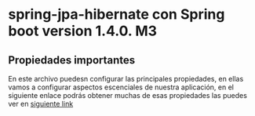 # spring-jpa-hibernate con Spring boot version 1.4.0. M3


## Propiedades importantes
En este archivo puedesn configurar las principales propiedades, en ellas vamos a configurar aspectos escenciales de nuestra aplicación, en el siguiente enlace podrás obtener muchas de esas propiedades las puedes ver en [siguiente link](http://docs.spring.io/spring-boot/docs/current/reference/html/common-application-properties.html)

